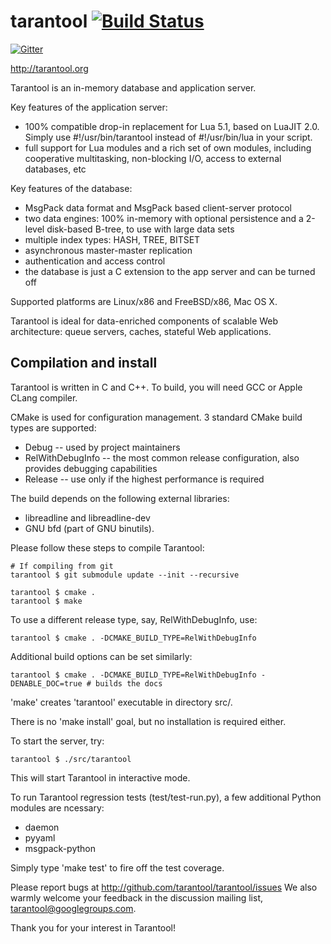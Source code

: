 # tarantool [![Build Status](https://travis-ci.org/tarantool/tarantool.png?branch=master)](https://travis-ci.org/tarantool/tarantool)

[![Gitter](https://badges.gitter.im/Join%20Chat.svg)](https://gitter.im/tarantool/tarantool?utm_source=badge&utm_medium=badge&utm_campaign=pr-badge&utm_content=badge)

http://tarantool.org

Tarantool is an in-memory database and application server.

Key features of the application server:
 * 100% compatible drop-in replacement for Lua 5.1,
   based on LuaJIT 2.0.
   Simply use #!/usr/bin/tarantool instead of
   #!/usr/bin/lua in your script.
 * full support for Lua modules and a rich set of
   own modules, including cooperative multitasking,
   non-blocking I/O, access to external databases, etc

Key features of the database:
 * MsgPack data format and MsgPack based
   client-server protocol
 * two data engines: 100% in-memory with
   optional persistence and a 2-level disk-based
   B-tree, to use with large data sets
 * multiple index types: HASH, TREE, BITSET
 * asynchronous master-master replication
 * authentication and access control
 * the database is just a C extension to the
   app server and can be turned off

Supported platforms are Linux/x86 and FreeBSD/x86, Mac OS X.

Tarantool is ideal for data-enriched components of
scalable Web architecture: queue servers, caches,
stateful Web applications.

## Compilation and install

Tarantool is written in C and C++.
To build, you will need GCC or Apple CLang compiler.

CMake is used for configuration management.
3 standard CMake build types are supported:
 * Debug -- used by project maintainers
 * RelWithDebugInfo -- the most common release configuration,
 also provides debugging capabilities
 * Release -- use only if the highest performance is required

The build depends on the following external libraries:

- libreadline and libreadline-dev
- GNU bfd (part of GNU binutils).

Please follow these steps to compile Tarantool:

    # If compiling from git
    tarantool $ git submodule update --init --recursive

    tarantool $ cmake .
    tarantool $ make

To use a different release type, say, RelWithDebugInfo, use:

    tarantool $ cmake . -DCMAKE_BUILD_TYPE=RelWithDebugInfo

Additional build options can be set similarly:

    tarantool $ cmake . -DCMAKE_BUILD_TYPE=RelWithDebugInfo -DENABLE_DOC=true # builds the docs

'make' creates 'tarantool' executable in directory src/.

There is no 'make install' goal, but no installation
is required either.

To start the server, try:

    tarantool $ ./src/tarantool

This will start Tarantool in interactive mode.

To run Tarantool regression tests (test/test-run.py),
a few additional Python modules are ncessary:
 * daemon
 * pyyaml
 * msgpack-python

Simply type 'make test' to fire off the test coverage.

Please report bugs at http://github.com/tarantool/tarantool/issues
We also warmly welcome your feedback in the discussion mailing
list, tarantool@googlegroups.com.

Thank you for your interest in Tarantool!
